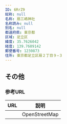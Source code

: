 ```yaml
---
ID: 6RrZ9
総称: null
名称: 扇三嶋神社
名称読み: null
別名: null
都道府県: 東京都
区域: 足立区
緯度: 35.7626042
経度: 139.7689142
郵便番号: 1230873
住所: 東京都足立区扇２丁目９−３
---
```


## その他

### 参考URL

| URL | 説明          |
| --- | ------------- |
|     | OpenStreetMap |
